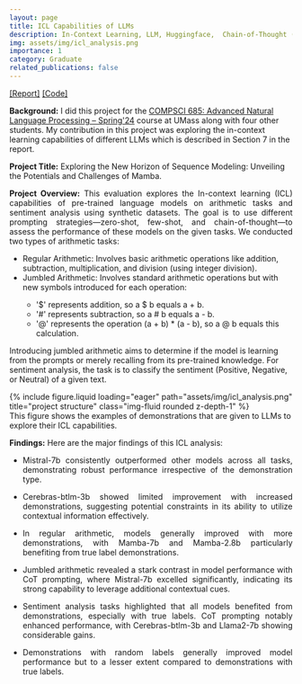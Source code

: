 ```yaml
---
layout: page
title: ICL Capabilities of LLMs
description: In-Context Learning, LLM, Huggingface,  Chain-of-Thought (CoT).
img: assets/img/icl_analysis.png
importance: 1
category: Graduate
related_publications: false
---
```

<a href="https://amit-sarker.github.io/assets/pdf/icl_analysis_report.pdf">[Report]</a> <a href='https://github.com/amit-sarker/ICL-Analysis-NLP-685'>[Code]</a>

<strong>Background:</strong> I did this project for the <a href="https://people.cs.umass.edu/~miyyer/cs685/">COMPSCI 685: Advanced Natural Language Processing – Spring'24</a> course at UMass along with four other students. My contribution in this project was exploring the in-context learning capabilities of different LLMs which is described in Section 7 in the report.

<strong>Project Title:</strong> Exploring the New Horizon of Sequence Modeling: Unveiling the Potentials and Challenges of Mamba.

<p style="text-align:justify">
<strong>Project Overview:</strong> This evaluation explores the In-context learning (ICL) capabilities of pre-trained language models on arithmetic tasks and sentiment analysis using synthetic datasets. The goal is to use different prompting strategies—zero-shot, few-shot, and chain-of-thought—to assess the performance of these models on the given tasks. We conducted two types of arithmetic tasks:

<ul>
    <li>Regular Arithmetic: Involves basic arithmetic operations like addition, subtraction, multiplication, and division (using integer division).</li>
    <li>Jumbled Arithmetic: Involves standard arithmetic operations but with new symbols introduced for each operation:</li>
    <ul>
        <li>'$' represents addition, so a $ b equals a + b.</li>
        <li>'#' represents subtraction, so a # b equals a - b.</li>
        <li>'@' represents the operation (a + b) * (a - b), so a @ b equals this calculation.</li>
    </ul>
</ul>

Introducing jumbled arithmetic aims to determine if the model is learning from the prompts or merely recalling from its pre-trained knowledge.
For sentiment analysis, the task is to classify the sentiment (Positive, Negative, or Neutral) of a given text.

<div class="row">
    <div class="col-sm mt-3 mt-md-0">
        {% include figure.liquid loading="eager" path="assets/img/icl_analysis.png" title="project structure" class="img-fluid rounded z-depth-1" %}
    </div>
</div>
<div class="caption">
    This figure shows the examples of demonstrations that are given to LLMs to explore their ICL capabilities.
</div>

<p style="text-align:justify"><strong>Findings:</strong> Here are the major findings of this ICL analysis:</p>

<ul>
    <li> <p style="text-align:justify"> Mistral-7b consistently outperformed other models across all tasks, demonstrating robust performance irrespective of the demonstration type.</p> </li>
    <li> <p style="text-align:justify"> Cerebras-btlm-3b showed limited improvement with increased demonstrations, suggesting potential constraints in its ability to utilize contextual information effectively.</p> </li>
    <li> <p style="text-align:justify"> In regular arithmetic, models generally improved with more demonstrations, with Mamba-7b and Mamba-2.8b particularly benefiting from true label demonstrations.</p> </li>
    <li> <p style="text-align:justify"> Jumbled arithmetic revealed a stark contrast in model performance with CoT prompting, where Mistral-7b excelled significantly, indicating its strong capability to leverage additional contextual cues.</p> </li>
    <li> <p style="text-align:justify"> Sentiment analysis tasks highlighted that all models benefited from demonstrations, especially with true labels. CoT prompting notably enhanced performance, with Cerebras-btlm-3b and Llama2-7b showing considerable gains.</p> </li>
    <li> <p style="text-align:justify"> Demonstrations with random labels generally improved model performance but to a lesser extent compared to demonstrations with true labels.</p> </li>
</ul>






